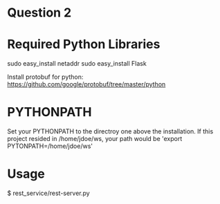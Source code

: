 # Question 2

# Required Python Libraries

sudo easy_install netaddr
sudo easy_install Flask

Install protobuf for python: https://github.com/google/protobuf/tree/master/python

# PYTHONPATH

Set your PYTHONPATH to the directroy one above the installation.  If this project resided in /home/jdoe/ws, your path would be 'export PYTONPATH=/home/jdoe/ws'

# Usage

$ rest_service/rest-server.py

